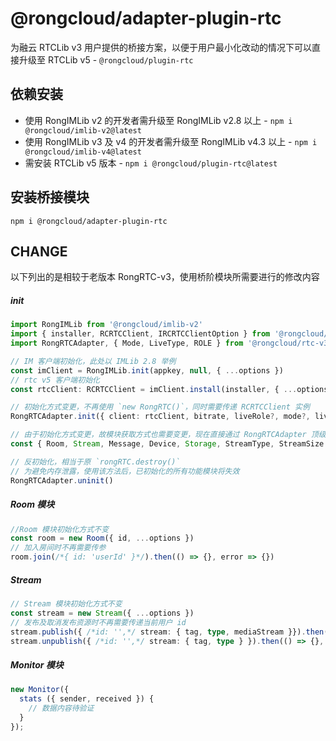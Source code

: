 # @rongcloud/adapter-plugin-rtc

为融云 RTCLib v3 用户提供的桥接方案，以便于用户最小化改动的情况下可以直接升级至 RTCLib v5 - `@rongcloud/plugin-rtc`

## 依赖安装

* 使用 RongIMLib v2 的开发者需升级至 RongIMLib v2.8 以上 - `npm i @rongcloud/imlib-v2@latest`
* 使用 RongIMLib v3 及 v4 的开发者需升级至 RongIMLib v4.3 以上 - `npm i @rongcloud/imlib-v4@latest`
* 需安装 RTCLib v5 版本 - `npm i @rongcloud/plugin-rtc@latest`

## 安装桥接模块

```shell
npm i @rongcloud/adapter-plugin-rtc
```

## CHANGE

以下列出的是相较于老版本 RongRTC-v3，使用桥阶模块所需要进行的修改内容

##### init

```typescript
import RongIMLib from '@rongcloud/imlib-v2'
import { installer, RCRTCClient, IRCRTCClientOption } from '@rongcloud/plugin-rtc'
import RongRTCAdapter, { Mode, LiveType, ROLE } from '@rongcloud/rtc-v3-adapter'

// IM 客户端初始化，此处以 IMLib 2.8 举例
const imClient = RongIMLib.init(appkey, null, { ...options })
// rtc v5 客户端初始化
const rtcClient: RCRTCClient = imClient.install(installer, { ...options })

// 初始化方式变更，不再使用 `new RongRTC()`，同时需要传递 RCRTCClient 实例
RongRTCAdapter.init({ client: rtcClient, bitrate, liveRole?, mode?, liveType? })

// 由于初始化方式变更，故模块获取方式也需要变更，现在直接通过 RongRTCAdapter 顶级变量获取
const { Room, Stream, Message, Device, Storage, StreamType, StreamSize } = RongRTCAdapter;

// 反初始化，相当于原 `rongRTC.destroy()`
// 为避免内存泄露，使用该方法后，已初始化的所有功能模块将失效
RongRTCAdapter.uninit()
```

##### Room 模块

```typescript
//Room 模块初始化方式不变
const room = new Room({ id, ...options })
// 加入房间时不再需要传参
room.join(/*{ id: 'userId' }*/).then(() => {}, error => {})
```

##### Stream

```typescript
// Stream 模块初始化方式不变
const stream = new Stream({ ...options })
// 发布及取消发布资源时不再需要传递当前用户 id
stream.publish({ /*id: '',*/ stream: { tag, type, mediaStream }}).then(() => {}, error => {})
stream.unpublish({ /*id: '',*/ stream: { tag, type } }).then(() => {}, error => {})
```

##### Monitor 模块

```typescript
new Monitor({
  stats ({ sender, received }) {
    // 数据内容待验证
  }
});
```
